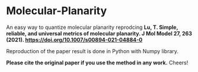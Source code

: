 # Molecular-Planarity
An easy way to quantize molecular planarity reprodcing **Lu, T. Simple, reliable, and universal metrics of molecular planarity. J Mol Model 27, 263 (2021). https://doi.org/10.1007/s00894-021-04884-0**  
  
Reproduction of the paper result is done in Python with Numpy library.  
  
**Please cite the original paper if you use the method in any work.** Cheers!
